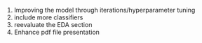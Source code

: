 1. Improving the model through iterations/hyperparameter tuning
2. include more classifiers
3. reevaluate the EDA section
4. Enhance pdf file presentation